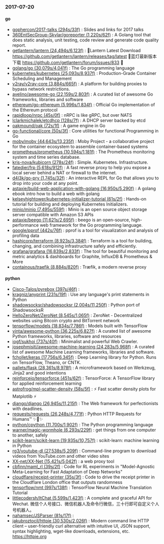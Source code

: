 ### 2017-07-20

#### go
* [gophercon/2017-talks (294s/33f)](https://github.com/gophercon/2017-talks) : Slides and links for 2017 talks
* [360EntSecGroup-Skylar/goreporter (1,220s/62f)](https://github.com/360EntSecGroup-Skylar/goreporter) : A Golang tool that does static analysis, unit testing, code review and generate code quality report.
* [getlantern/lantern (24,494s/6,123f)](https://github.com/getlantern/lantern) : 🔴Lantern Latest Download https://github.com/getlantern/lantern/releases/tag/latest 🔴蓝灯最新版本下载 https://github.com/getlantern/forum/issues/833 🔴
* [golang/go (30,079s/4,041f)](https://github.com/golang/go) : The Go programming language
* [kubernetes/kubernetes (25,093s/8,937f)](https://github.com/kubernetes/kubernetes) : Production-Grade Container Scheduling and Management
* [v2ray/v2ray-core (3,884s/665f)](https://github.com/v2ray/v2ray-core) : A platform for building proxies to bypass network restrictions.
* [avelino/awesome-go (22,159s/2,803f)](https://github.com/avelino/awesome-go) : A curated list of awesome Go frameworks, libraries and software
* [ethereum/go-ethereum (5,996s/1,834f)](https://github.com/ethereum/go-ethereum) : Official Go implementation of the Ethereum protocol
* [rapidloop/nrpc (45s/0f)](https://github.com/rapidloop/nrpc) : nRPC is like gRPC, but over NATS
* [lclarkmichalek/etcdhcp (128s/7f)](https://github.com/lclarkmichalek/etcdhcp) : A DHCP server backed by etcd
* [oakmound/oak (72s/1f)](https://github.com/oakmound/oak) : A game engine in Go
* [go-functional/core (50s/3f)](https://github.com/go-functional/core) : Core utilities for functional Programming in Go
* [moby/moby (44,643s/13,235f)](https://github.com/moby/moby) : Moby Project - a collaborative project for the container ecosystem to assemble container-based systems
* [prometheus/prometheus (10,594s/1,181f)](https://github.com/prometheus/prometheus) : The Prometheus monitoring system and time series database.
* [kris-nova/kubicorn (278s/24f)](https://github.com/kris-nova/kubicorn) : Simple. Kubernetes. Infrastructure.
* [fatedier/frp (5,618s/912f)](https://github.com/fatedier/frp) : A fast reverse proxy to help you expose a local server behind a NAT or firewall to the internet.
* [d4l3k/go-pry (1,745s/32f)](https://github.com/d4l3k/go-pry) : An interactive REPL for Go that allows you to drop into your code at any point.
* [astaxie/build-web-application-with-golang (16,950s/5,290f)](https://github.com/astaxie/build-web-application-with-golang) : A golang ebook intro how to build a web with golang
* [kelseyhightower/kubernetes-initializer-tutorial (61s/2f)](https://github.com/kelseyhightower/kubernetes-initializer-tutorial) : Hands-on tutorial for building and deploying Kubernetes Initializers.
* [minio/minio (7,495s/559f)](https://github.com/minio/minio) : Minio is an open source object storage server compatible with Amazon S3 APIs
* [astaxie/beego (11,621s/2,695f)](https://github.com/astaxie/beego) : beego is an open-source, high-performance web framework for the Go programming language.
* [google/pprof (442s/76f)](https://github.com/google/pprof) : pprof is a tool for visualization and analysis of profiling data
* [hashicorp/terraform (8,923s/3,384f)](https://github.com/hashicorp/terraform) : Terraform is a tool for building, changing, and combining infrastructure safely and efficiently.
* [grafana/grafana (16,839s/2,833f)](https://github.com/grafana/grafana) : The tool for beautiful monitoring and metric analytics & dashboards for Graphite, InfluxDB & Prometheus & More
* [containous/traefik (8,884s/820f)](https://github.com/containous/traefik) : Træfik, a modern reverse proxy

#### python
* [Cisco-Talos/pyrebox (397s/46f)](https://github.com/Cisco-Talos/pyrebox) : 
* [kragniz/anyprint (231s/19f)](https://github.com/kragniz/anyprint) : Use any language's print statements in Python
* [shadowsocksr/shadowsocksr (2,004s/11,250f)](https://github.com/shadowsocksr/shadowsocksr) : Python port of ShadowsocksR
* [HelloZeroNet/ZeroNet (8,545s/1,065f)](https://github.com/HelloZeroNet/ZeroNet) : ZeroNet - Decentralized websites using Bitcoin crypto and BitTorrent network
* [tensorflow/models (18,834s/7,786f)](https://github.com/tensorflow/models) : Models built with TensorFlow
* [vinta/awesome-python (36,225s/6,827f)](https://github.com/vinta/awesome-python) : A curated list of awesome Python frameworks, libraries, software and resources
* [iogf/sukhoi (737s/40f)](https://github.com/iogf/sukhoi) : Minimalist and powerful Web Crawler.
* [josephmisiti/awesome-machine-learning (24,283s/5,968f)](https://github.com/josephmisiti/awesome-machine-learning) : A curated list of awesome Machine Learning frameworks, libraries and software.
* [fchollet/keras (17,756s/6,345f)](https://github.com/fchollet/keras) : Deep Learning library for Python. Runs on TensorFlow, Theano, or CNTK.
* [pallets/flask (28,361s/8,978f)](https://github.com/pallets/flask) : A microframework based on Werkzeug, Jinja2 and good intentions
* [reinforceio/tensorforce (451s/62f)](https://github.com/reinforceio/tensorforce) : TensorForce: A TensorFlow library for applied reinforcement learning
* [astrofrog/mpl-scatter-density (58s/5f)](https://github.com/astrofrog/mpl-scatter-density) : ⚡️ Fast scatter density plots for Matplotlib ⚡️
* [django/django (26,945s/11,215f)](https://github.com/django/django) : The Web framework for perfectionists with deadlines.
* [requests/requests (26,248s/4,771f)](https://github.com/requests/requests) : Python HTTP Requests for Humans™ ✨🍰✨
* [python/cpython (11,700s/1,902f)](https://github.com/python/cpython) : The Python programming language
* [warner/magic-wormhole (6,293s/229f)](https://github.com/warner/magic-wormhole) : get things from one computer to another, safely
* [scikit-learn/scikit-learn (19,935s/10,757f)](https://github.com/scikit-learn/scikit-learn) : scikit-learn: machine learning in Python
* [rg3/youtube-dl (27,538s/5,209f)](https://github.com/rg3/youtube-dl) : Command-line program to download videos from YouTube.com and other video sites
* [XX-net/XX-Net (15,421s/5,042f)](https://github.com/XX-net/XX-Net) : a web proxy tool
* [cbfinn/maml_rl (39s/2f)](https://github.com/cbfinn/maml_rl) : Code for RL experiments in "Model-Agnostic Meta-Learning for Fast Adaptation of Deep Networks"
* [cloudflare/receipt-printer (35s/3f)](https://github.com/cloudflare/receipt-printer) : Code to drive the receipt printer in the Cloudflare London office that outputs randomness
* [tensorflow/nmt (997s/138f)](https://github.com/tensorflow/nmt) : TensorFlow Neural Machine Translation Tutorial
* [littlecodersh/ItChat (5,599s/1,423f)](https://github.com/littlecodersh/ItChat) : A complete and graceful API for Wechat. 微信个人号接口、微信机器人及命令行微信，三十行即可自定义个人号机器人。
* [nahamsec/JSParser (81s/17f)](https://github.com/nahamsec/JSParser) : 
* [jakubroztocil/httpie (30,530s/2,026f)](https://github.com/jakubroztocil/httpie) : Modern command line HTTP client – user-friendly curl alternative with intuitive UI, JSON support, syntax highlighting, wget-like downloads, extensions, etc. https://httpie.org
